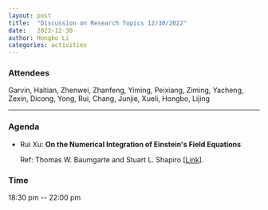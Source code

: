 ```yaml
---
layout: post
title:  "Discussion on Research Topics 12/30/2022"
date:   2022-12-30
author: Hongbo Li
categories: activities
---
```



### Attendees

Garvin, Haitian, Zhenwei, Zhanfeng, Yiming, Peixiang, Ziming, Yacheng, Zexin, Dicong, Yong, Rui, Chang, Junjie, Xueli, Hongbo, Lijing

---

### Agenda

- Rui Xu: **On the Numerical Integration of Einstein's Field Equations**

  Ref: Thomas W. Baumgarte and Stuart L. Shapiro [[Link](https://arxiv.org/abs/gr-qc/9810065)].
     
       
  
       
  
       

          
### Time

18:30 pm -- 22:00 pm

